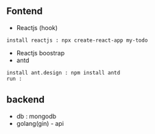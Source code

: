 ## Fontend


- Reactjs (hook)
````
install reactjs : npx create-react-app my-todo
````
- Reactjs boostrap
- antd
````
install ant.design : npm install antd
run : 
````

## backend

- db : mongodb
- golang(gin) - api